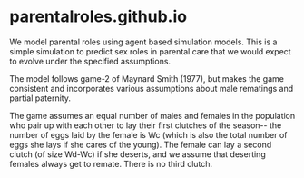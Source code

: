 # parentalroles.github.io

We model parental roles using agent based simulation models. 
This is a simple simulation to predict sex roles in parental care that we would expect to evolve under the specified assumptions.

The model follows game-2 of Maynard Smith (1977), but makes the game consistent and incorporates various assumptions about male rematings and partial paternity.

The game assumes an equal number of males and females in the population who pair up with each other to lay their first clutches 
of the season-- the number of eggs laid by the female is Wc (which is also the total number of eggs she lays if she cares of the young).
The female can lay a second clutch (of size Wd-Wc) if she deserts, and we assume that deserting females always get to remate.
There is no third clutch.
